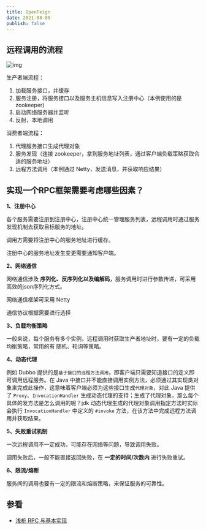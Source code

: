 ```yaml
---
title: OpenFeign
date: 2021-08-05
publish: false
---
```


## 远程调用的流程

![img](https://cos.duktig.cn/typora/202201151957953.png)

生产者端流程：

1. 加载服务接口，并缓存
2. 服务注册，将服务接口以及服务主机信息写入注册中心（本例使用的是 zookeeper)
3. 启动网络服务器并监听
4. 反射，本地调用

消费者端流程：

1. 代理服务接口生成代理对象
2. 服务发现（连接 zookeeper，拿到服务地址列表，通过客户端负载策略获取合适的服务地址）
3. 远程方法调用（本例通过 Netty，发送消息，并获取响应结果）

## 实现一个RPC框架需要考虑哪些因素？

**1、注册中心**

各个服务需要注册到注册中心，注册中心统一管理服务列表，远程调用时通过服务发现机制去获取目标服务的地址。

调用方需要将注册中心的服务地址进行缓存。

注册中心的服务地址发生变更需要通知客户端。

**2、网络通信**

网络通信涉及 **序列化、反序列化以及编解码**，服务调用时进行参数传递，可采用高效的json序列化方式。

网络通信框架可采用 Netty

通信协议根据需要进行选择

**3、负载均衡策略**

一般来说，每个服务有多个实例，远程调用时获取生产者地址时，要有一定的负载均衡策略，常用的有 随机、轮询等策略。

**4、动态代理**

例如 Dubbo 提供的是`基于接口的远程方法调用`，即客户端只需要知道接口的定义即可调用远程服务。在 Java 中接口并不能直接调用实例方法，必须通过其实现类对象来完成此操作，这意味着客户端必须为这些接口生成`代理对象`，对此 Java 提供了 `Proxy`、`InvocationHandler` 生成动态代理的支持；生成了代理对象，那么每个具体的发方法是怎么调用的呢？jdk 动态代理生成的代理对象调用指定方法时实际会执行 `InvocationHandler` 中定义的 `#invoke` 方法，在该方法中完成远程方法调用并获取结果。

**5、失败重试机制**

一次远程调用不一定成功，可能存在网络等问题，导致调用失败。

调用失败后，一般不能直接返回失败，在 **一定的时间/次数内** 进行失败重试。

**6、限流/熔断**

服务间的调用也要有一定的限流和熔断策略，来保证服务的可靠性。



## 参看

- [浅析 RPC 与基本实现](https://xiaomi-info.github.io/2020/03/02/rpc-achieve/)
